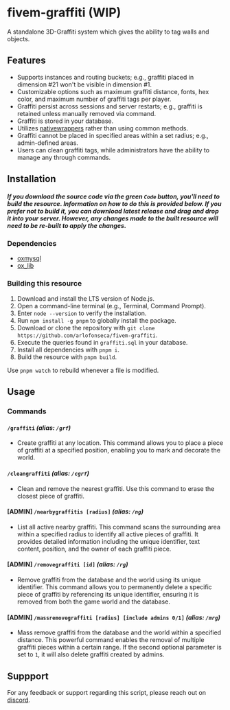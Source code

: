 # fivem-graffiti (WIP)

A standalone 3D-Graffiti system which gives the ability to tag walls and objects.

## Features

- Supports instances and routing buckets; e.g., graffiti placed in dimension #21 won't be visible in dimension #1.
- Customizable options such as maximum graffiti distance, fonts, hex color, and maximum number of graffiti tags per player.
- Graffiti persist across sessions and server restarts; e.g., graffiti is retained unless manually removed via command.
- Graffiti is stored in your database.
- Utilizes [nativewrappers](https://github.com/nativewrappers) rather than using common methods.
- Graffiti cannot be placed in specified areas within a set radius; e.g., admin-defined areas.
- Users can clean graffiti tags, while administrators have the ability to manage any through commands.

## Installation

##### _If you download the source code via the green `Code` button, you'll need to build the resource. Information on how to do this is provided below. If you prefer not to build it, you can download latest release and drag and drop it into your server. However, any changes made to the built resource will need to be re-built to apply the changes._

### Dependencies

- [oxmysql](https://github.com/overextended/oxmysql)
- [ox_lib](https://github.com/overextended/ox_lib)

### Building this resource

1. Download and install the LTS version of Node.js.
2. Open a command-line terminal (e.g., Terminal, Command Prompt).
3. Enter `node --version` to verify the installation.
4. Run `npm install -g pnpm` to globally install the package.
5. Download or clone the repository with `git clone https://github.com/arlofonseca/fivem-graffiti`.
6. Execute the queries found in `graffiti.sql` in your database.
7. Install all dependencies with `pnpm i`.
8. Build the resource with `pnpm build`.

Use `pnpm watch` to rebuild whenever a file is modified.

## Usage

### Commands

#### `/graffiti` _(alias: `/grf`)_

- Create graffiti at any location. This command allows you to place a piece of graffiti at a specified position, enabling you to mark and decorate the world.

#### `/cleangraffiti` _(alias: `/cgrf`)_

- Clean and remove the nearest graffiti. Use this command to erase the closest piece of graffiti.

#### [ADMIN] `/nearbygraffitis [radius]` _(alias: `/ng`)_

- List all active nearby graffiti. This command scans the surrounding area within a specified radius to identify all active pieces of graffiti. It provides detailed information including the unique identifier, text content, position, and the owner of each graffiti piece.

#### [ADMIN] `/removegraffiti [id]` _(alias: `/rg`)_

- Remove graffiti from the database and the world using its unique identifier. This command allows you to permanently delete a specific piece of graffiti by referencing its unique identifier, ensuring it is removed from both the game world and the database.

#### [ADMIN] `/massremovegraffiti [radius] [include admins 0/1]` _(alias: `/mrg`)_

- Mass remove graffiti from the database and the world within a specified distance. This powerful command enables the removal of multiple graffiti pieces within a certain range. If the second optional parameter is set to `1`, it will also delete graffiti created by admins.

## Suppport

For any feedback or support regarding this script, please reach out on [discord](https://discord.com/invite/QZgyyBkUkp).
